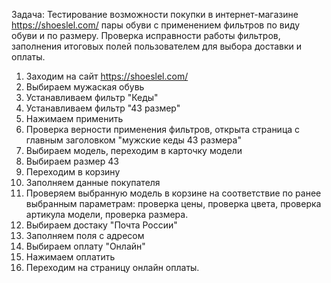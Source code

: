 Задача: Тестирование возможности покупки в интернет-магазине https://shoeslel.com/ пары обуви с применением фильтров по виду обуви и по размеру. Проверка исправности работы фильтров, заполнения итоговых полей пользователем для выбора доставки и оплаты. 
1. Заходим на сайт https://shoeslel.com/
2. Выбираем мужаская обувь
3. Устанавливаем фильтр "Кеды"
4. Устанавливаем фильтр "43 размер"
5. Нажимаем применить
6. Проверка верности применения фильтров, открыта страница с главным заголовком "мужские кеды 43 размера"
7. Выбираем модель, переходим в карточку модели
8. Выбираем размер 43
9. Переходим в корзину
10. Заполняем данные покупателя
11. Проверяем выбранную модель в корзине на соответствие по ранее выбранным параметрам: проверка цены, проверка цвета, проверка артикула модели, проверка размера.
12. Выбираем достаку "Почта России"
13. Заполняем поля с адресом
14. Выбираем оплату "Онлайн"
15. Нажимаем оплатить
16. Переходим на страницу онлайн оплаты.
